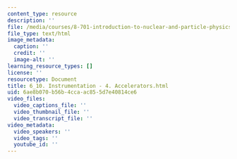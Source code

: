 ```yaml
---
content_type: resource
description: ''
file: /media/courses/8-701-introduction-to-nuclear-and-particle-physics-fall-2020/6_10-instrumentation-4-accelerators.html
file_type: text/html
image_metadata:
  caption: ''
  credit: ''
  image-alt: ''
learning_resource_types: []
license: ''
resourcetype: Document
title: 6_10. Instrumentation - 4. Accelerators.html
uid: 6ae8b070-b56b-4cca-ac85-5d7e40814ce6
video_files:
  video_captions_file: ''
  video_thumbnail_file: ''
  video_transcript_file: ''
video_metadata:
  video_speakers: ''
  video_tags: ''
  youtube_id: ''
---
```

